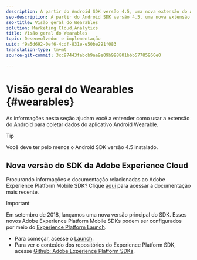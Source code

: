 ```yaml
---
description: A partir do Android SDK versão 4.5, uma nova extensão do Android permite coletar dados do seu aplicativo Android Wearable.
seo-description: A partir do Android SDK versão 4.5, uma nova extensão do Android permite coletar dados do seu aplicativo Android Wearable.
seo-title: Visão geral do Wearables
solution: Marketing Cloud,Analytics
title: Visão geral do Wearables
topic: Desenvolvedor e implementação
uuid: f9a5d692-0ef6-4cdf-831e-e50be291f083
translation-type: tm+mt
source-git-commit: 3cc97443fabcb9ae9e09b998801bbb57785960e0

---
```



# Visão geral do Wearables {#wearables}

As informações nesta seção ajudam você a entender como usar a extensão do Android para coletar dados do aplicativo Android Wearable.

>[!TIP]
>
>Você deve ter pelo menos o Android SDK versão 4.5 instalado.

## Nova versão do SDK da Adobe Experience Cloud

Procurando informações e documentação relacionadas ao Adobe Experience Platform Mobile SDK? Clique [aqui](https://aep-sdks.gitbook.io/docs/) para acessar a documentação mais recente.

>[!IMPORTANT]
>
>Em setembro de 2018, lançamos uma nova versão principal do SDK. Esses novos Adobe Experience Platform Mobile SDKs podem ser configurados por meio do [Experience Platform Launch](https://www.adobe.com/experience-platform/launch.html).

* Para começar, acesse o [Launch](https://launch.adobe.com/).
* Para ver o conteúdo dos repositórios do Experience Platform SDK, acesse [Github: Adobe Experience Platform SDKs](https://github.com/Adobe-Marketing-Cloud/acp-sdks).